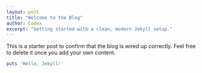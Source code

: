 ```yaml
---
layout: post
title: "Welcome to the Blog"
author: Codex
excerpt: "Getting started with a clean, modern Jekyll setup."
---
```


This is a starter post to confirm that the blog is wired up correctly. Feel free to delete it once you add your own content.

```ruby
puts 'Hello, Jekyll!'
```
